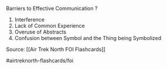 Barriers to Effective Communication
?
1. Interference
2. Lack of Common Experience
3. Overuse of Abstracts
4. Confusion between Symbol and the Thing being Symbolized
<!--SR:!2022-09-28,1,230-->

Source: [[Air Trek North FOI Flashcards]]

#airtreknorth-flashcards/foi